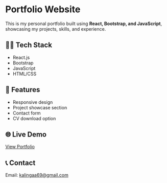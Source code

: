 # Portfolio Website

This is my personal portfolio built using **React, Bootstrap, and JavaScript**, showcasing my projects, skills, and experience.

## 🧑‍💻 Tech Stack
- React.js
- Bootstrap
- JavaScript
- HTML/CSS

## 🚀 Features
- Responsive design
- Project showcase section
- Contact form
- CV download option

## 🌐 Live Demo
[View Portfolio](https://your-username.github.io/Portfolio-React-main/)

## 📞 Contact
Email: kalingaa69@gmail.com
